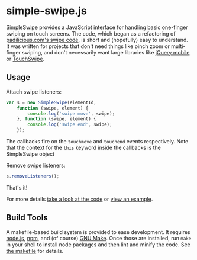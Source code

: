 # simple-swipe.js

SimpleSwipe provides a JavaScript interface for handling basic one-finger swiping on touch screens.  The code, which began as a refactoring of [padilicious.com's swipe code](http://padilicious.com/code/touchevents/swipesensejs.html), is short and (hopefully) easy to understand.  It was written for projects that don't need things like pinch zoom or multi-finger swiping, and don't necessarily want large libraries like [jQuery mobile](http://jquerymobile.com/) or [TouchSwipe](https://github.com/mattbryson/TouchSwipe-Jquery-Plugin).

## Usage

Attach swipe listeners:
```JavaScript
var s = new SimpleSwipe(elementId,
    function (swipe, element) {
        console.log('swipe move', swipe);
    }, function (swipe, element) {
        console.log('swipe end', swipe);
    });
```
The callbacks fire on the `touchmove` and `touchend` events respectively.  Note that the context for the `this` keyword inside the callbacks is the SimpleSwipe object

Remove swipe listeners:
```JavaScript
s.removeListeners();
```

That's it!

For more details [take a look at the code](https://github.com/Lochlan/swipe-demo/blob/master/simple-swipe.js) or [view an example](http://lochlan.github.io/simple-swipe).

## Build Tools

A makefile-based build system is provided to ease development.  It requires [node.js](http://nodejs.org/), [npm](https://www.npmjs.org/), and (of course) [GNU Make](http://www.gnu.org/software/make/).  Once those are installed, run `make` in your shell to install node packages and then lint and minify the code.  See [the makefile](https://github.com/Lochlan/swipe-demo/blob/master/Makefile) for details.
